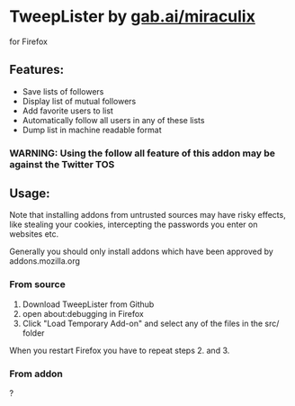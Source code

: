 # TweepLister by [gab.ai/miraculix](https://gab.ai/miraculix)
for Firefox


## Features:

* Save lists of followers 
* Display list of mutual followers
* Add favorite users to list
* Automatically follow all users in any of these lists
* Dump list in machine readable format

### WARNING: Using the follow all feature of this addon may be against the Twitter TOS

## Usage:

Note that installing addons from untrusted sources may have risky effects, like stealing your cookies, intercepting the passwords you enter on websites etc.

Generally you should only install addons which have been approved by addons.mozilla.org


### From source

1. Download TweepLister from Github
2. open about:debugging in Firefox
3. Click "Load Temporary Add-on" and select any of the files in the src/ folder

When you restart Firefox you have to repeat steps 2. and 3.

### From addon

?

